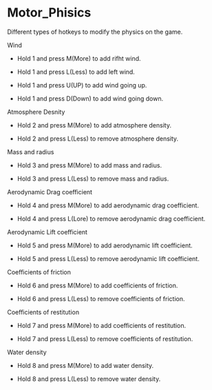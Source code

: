 # Motor_Phisics


Different types of hotkeys to modify the physics on the game.

Wind
- Hold 1 and press M(More) to add rifht wind.

- Hold 1 and press L(Less) to add left wind.

- Hold 1 and press U(UP) to add wind going up.

- Hold 1 and press D(Down) to add wind going down.

Atmosphere Desnity

- Hold 2 and press M(More) to add atmosphere density.

- Hold 2 and press L(Less) to remove atmosphere density.

Mass and radius

- Hold 3 and press M(More) to add mass and radius.

- Hold 3 and press L(Less) to remove mass and radius.

Aerodynamic Drag coefficient

- Hold 4 and press M(More) to add aerodynamic drag coefficient.

- Hold 4 and press L(Lore) to remove aerodynamic drag coefficient.

Aerodynamic Lift coefficient


- Hold 5 and press M(More) to add aerodynamic lift coefficient.

- Hold 5 and press L(Less) to remove aerodynamic lift coefficient.


Coefficients of friction

- Hold 6 and press M(More) to add coefficients of friction.

- Hold 6 and press L(Less) to remove coefficients of friction.

Coefficients of restitution

- Hold 7 and press M(More) to add coefficients of restitution.

- Hold 7 and press L(Less) to remove coefficients of restitution.

Water density

- Hold 8 and press M(More) to add water density.

- Hold 8 and press L(Less) to remove water density.









